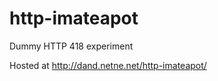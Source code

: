 http-imateapot
==============

Dummy HTTP 418 experiment

Hosted at http://dand.netne.net/http-imateapot/
